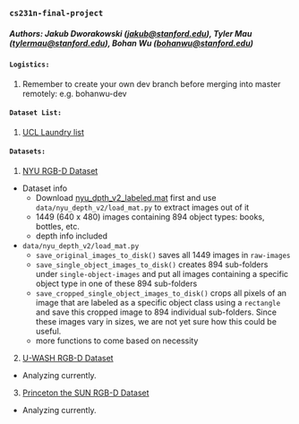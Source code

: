### `cs231n-final-project`
##### Authors: Jakub Dworakowski (jakub@stanford.edu), Tyler Mau (tylermau@stanford.edu), Bohan Wu (bohanwu@stanford.edu)

#### `Logistics:`
1. Remember to create your own dev branch before merging into master remotely: e.g. bohanwu-dev

#### `Dataset List:`
1. [UCL Laundry list](http://www0.cs.ucl.ac.uk/staff/M.Firman/RGBDdatasets/)

#### `Datasets:`
1. [NYU RGB-D Dataset](http://cs.nyu.edu/~silberman/datasets/nyu_depth_v2.html)
* Dataset info
    * Download [nyu_dpth_v2_labeled.mat](http://horatio.cs.nyu.edu/mit/silberman/nyu_depth_v2/nyu_depth_v2_labeled.mat) first and use `data/nyu_depth_v2/load_mat.py` to extract images out of it 
    * 1449 (640 x 480) images containing 894 object types: books, bottles, etc.
    * depth info included
* `data/nyu_depth_v2/load_mat.py`
    * `save_original_images_to_disk()` saves all 1449 images in `raw-images`
    * `save_single_object_images_to_disk()` creates 894 sub-folders under `single-object-images` and put all images containing a specific object type in one of these 894 sub-folders
    * `save_cropped_single_object_images_to_disk()` crops all pixels of an image that are labeled as a specific object class using a `rectangle` and save this cropped image to 894 individual sub-folders. Since these images vary in sizes, we are not yet sure how this could be useful. 
    * more functions to come based on necessity
2. [U-WASH RGB-D Dataset](http://rgbd-dataset.cs.washington.edu/dataset/rgbd-scenes-v2/)
* Analyzing currently.
3. [Princeton the SUN RGB-D Dataset](http://rgbd.cs.princeton.edu/challenge.html)
* Analyzing currently.

